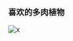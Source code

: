 ### 喜欢的多肉植物
![x](https://user-images.githubusercontent.com/32894109/116208010-0b718a00-a773-11eb-9bac-a9220c44c908.jpg)

<!--
**handyzhang/handyzhang** is a ✨ _special_ ✨ repository because its `README.md` (this file) appears on your GitHub profile.

Here are some ideas to get you started:

- 🔭 I’m currently working on ...
- 🌱 I’m currently learning ...
- 👯 I’m looking to collaborate on ...
- 🤔 I’m looking for help with ...
- 💬 Ask me about ...
- 📫 How to reach me: ...
- 😄 Pronouns: ...
- ⚡ Fun fact: ...
-->
